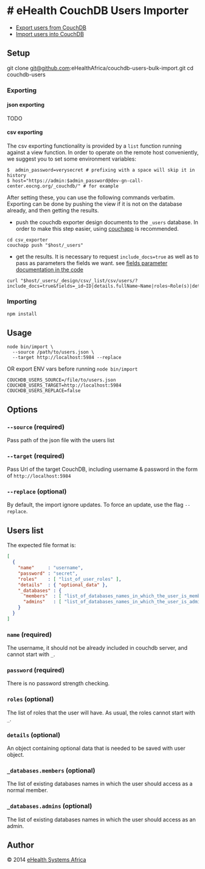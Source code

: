# # eHealth CouchDB Users Importer

- [Export users from CouchDB](#exporting)
- [Import users into CouchDB](#importing)

## Setup

git clone git@github.com:eHealthAfrica/couchdb-users-bulk-import.git
cd couchdb-users


### Exporting

#### json exporting

TODO

#### csv exporting

The csv exporting functionality is provided by a `list` function
running against a view function. In order to operate on the remote
host conveniently, we suggest you to set some environment variables:

```
$  admin_password=verysecret # prefixing with a space will skip it in history
$ host="https://admin:$admin_password@dev-gn-call-center.eocng.org/_couchdb/" # for example
```

After setting these, you can use the following commands
verbatim. Exporting can be done by pushing the view if it is not on
the database already, and then getting the results.

- push the couchdb exporter design documents to the `_users` database.
In order to make this step easier, using [couchapp](https://github.com/eHealthAfrica/tools-reference/blob/master/couchapp.md) is recommended.

```
cd csv_exporter
couchapp push "$host/_users"
```

- get the results. It is necessary to request `include_docs=true` as well as to pass as parameters the fields we want.
see [fields parameter documentation in the code](./csv_exporter/lists/csv.js#3-8L)

```
curl "$host/_users/_design/csv/_list/csv/users/?include_docs=true&fields=_id~ID|details.fullName~Name|roles~Role(s)|details.fullName~Details.fullName|details.info~Details.info"
```

[](http://www.url.com)

### Importing
```
npm install
```


## Usage

```
node bin/import \
  --source /path/to/users.json \
  --target http://localhost:5984 --replace
```

OR export ENV vars before running `node bin/import`

```
COUCHDB_USERS_SOURCE=/file/to/users.json
COUCHDB_USERS_TARGET=http://localhost:5984
COUCHDB_USERS_REPLACE=false
```


## Options

### `--source` **(required)**

Pass path of the json file with the users list

### `--target` **(required)**

Pass Url of the target CouchDB, including username & password in
the form of `http://localhost:5984`

### `--replace` **(optional)**

By default, the import ignore updates. To force an update,
use the flag `--replace`.


## Users list

The expected file format is:
```json
[
  {
    "name"     : "username",
    "password" : "secret",
    "roles"    : [ "list_of_user_roles" ],
    "details"  : { "optional_data" },
    "_databases" : {
      "members"  : [ "list_of_databases_names_in_which_the_user_is_member" ],
      "admins"   : [ "list_of_databases_names_in_which_the_user_is_admin" ]
    }
  }
]
```

### `name` **(required)**

The username, it should not be already included in couchdb server, and cannot
start with `_`.

### `password` **(required)**

There is no password strength checking.

### `roles` **(optional)**

The list of roles that the user will have. As usual, the roles cannot
start with `_`.

### `details` **(optional)**

An object containing optional data that is needed to be saved
with user object.

### `_databases.members` **(optional)**

The list of existing databases names in which the user should access
as a normal member.

### `_databases.admins` **(optional)**

The list of existing databases names in which the user should access
as an admin.

## Author

© 2014 [eHealth Systems Africa](http://ehealthafrica.org)
